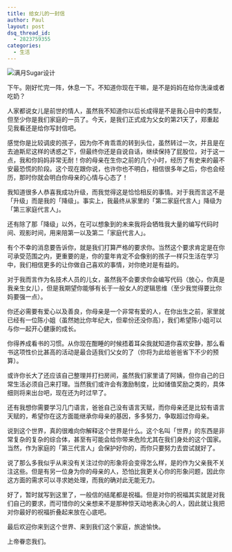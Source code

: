 ```yaml
---
title: 给女儿的一封信
author: Paul
layout: post
dsq_thread_id:
  - 2823759355
categories:
  - 生活
--- 
```


![满月Sugar设计](http://img.hz.mk/2014-0709/nikki_sugar.jpg)

下午。刚好忙完一阵，休息一下。不知道你现在干嘛，是不是妈妈在给你洗澡或者吃奶？

人家都说女儿是前世的情人，虽然我不知道你以后长成得是不是我心目中的类型，但至少你是我们家庭的一员了。今天，是我们正式成为父女的第21天了，郑重起见我看还是给你写封信吧。

感觉你是比较调皮的孩子，因为你不肯乖乖的转到头位，虽然转过一次，并且是在去迪斯尼这样的诱惑之下，但最终你还是自说自话，继续保持了屁股位，对于这一点，我和你妈妈非常无耐！你的母亲在生你之前的几个小时，经历了有史来的最不安最恐慌的阶段。这个现在跟你说，也许你也不明白，相信很多年之后，你也会经历，那时你就会明白你母亲的心情与心态了！

我知道很多人恭喜我成功升级，而我觉得这是恰恰相反的事情。对于我而言这不是「升级」而是我的「降级」。事实上，我最终从家里的「第二家庭代言人」降级为「第三家庭代言人」。

还有除了那「降级」以外，在可以想象到的未来我将会牺牲我大量的编写代码时间、观影时间，用来陪第一以及第二「家庭代言人」。

有个不幸的消息要告诉你，就是我们打算严格的要求你。当然这个要求肯定是在你可承受范围之内，更重要的是，你的童年肯定不会像别的孩子一样只生活在学习中，我们相信更多的让你做自己喜欢的事情，对你绝对是有益的。

对于我而言作为名技术人员的儿女，虽然我不会要求你会编写代码（放心，你真是我亲生女儿），但是我期望你能够有长于一般女人的逻辑思维（至少我觉得要比你妈要强一点）。

你还必需要有爱心以及善良，你母亲是一个非常有爱的人，在你出生之前，家里就已经有一位陈小姐（虽然她比你年纪大，但辈份还没你高），我们希望陈小姐可以与你一起开心健康的成长。

你得养成看书的习惯。从你现在酣睡的时候捂着耳朵我就知道你喜欢安静，那么看书这项性价比甚高的活动是最合适我们父女的了（你将为此给爸爸省下不少的预算）。

或许你长大了还应该自己整理并打扫房间，虽然我们家里请了阿姨，但你自己的日常生活必须自己来打理。当然我们或许会有激励制度，比如储值奖励之类的，具体细则将来出台吧，现在还为时过早了。

还有我想你需要学习几门语言，爸爸自己没有语言天赋，而你母亲还是比较有语言天赋的，希望你在这方面能继承你母亲的基因，多多努力，争取超过你母亲。

说到这个世界，真的很难向你解释这个世界是什么。这个名叫「世界」的东西是非常复杂的复杂的综合体，甚至有可能会给你带来危险尤其在我们身处的这个国家。当然，作为家庭的「第三代言人」会保护好你的，而你只要努力去尝试就好了。

说了那么多我似乎从来没有关注过你的形象将会变得怎么样，是的作为父亲我不关注这些。但是有另一位身为你的母亲的人，恐怕比我更关心你的形象问题，因此你这方面的需求可以寻求她处理，而我的确对此无能无力。

好了，暂时就写到这里了，一般信的结尾都是祝福。但是对你的祝福其实就是对我们自己的要求，而可惜你的父亲想来不是那种惊天动地表决心的人，因此就让我把对你最好的祝福折叠起来放在心底吧。

最后欢迎你来到这个世界、来到我们这个家庭，旅途愉快。

上帝眷恋我们。
